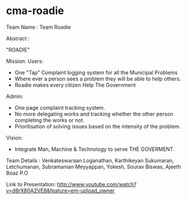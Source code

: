 cma-roadie
==========
Team Name : Team Roadie

Abstract :

"ROADIE" 

Mission:
Users:
- One "Tap" Complaint logging system for all the Municipal Problems
- Where ever a person sees a problem they will be able to help others.
- Roadie makes every citizen Help The Government

Admin:
- One page complaint tracking system.
- No more delegating works and tracking whether the other person completing the works or not.
- Prioritisation of solving issues based on the intensity of the problem.

Vision:
- Integrate Man, Machine & Technology to serve THE GOVERMENT.

Team Details : 
      Venkateswaraan Loganathan, 
      Karthikeyan Sukumaran, 
      Letchumanan, 
      Subramanian Meyyappan, 
      Yokesh, 
      Sourav Biswas, 
      Ajeeth Boaz P.O 

Link to Presentation:
      http://www.youtube.com/watch?v=d8rX80A2VE8&feature=em-upload_owner

